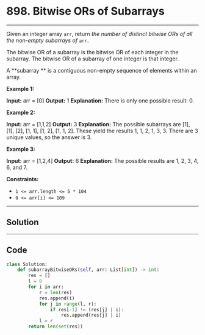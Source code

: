 # 898. Bitwise ORs of Subarrays

---

Given an integer array `arr`, return _the number of distinct bitwise ORs of all the non-empty subarrays of_ `arr`.

The bitwise OR of a subarray is the bitwise OR of each integer in the subarray. The bitwise OR of a subarray of one integer is that integer.

A **subarray ** is a contiguous non-empty sequence of elements within an array.

 

**Example 1:**


**Input:** arr = [0]
**Output:** 1
**Explanation:** There is only one possible result: 0.


**Example 2:**


**Input:** arr = [1,1,2]
**Output:** 3
**Explanation:** The possible subarrays are [1], [1], [2], [1, 1], [1, 2], [1, 1, 2].
These yield the results 1, 1, 2, 1, 3, 3.
There are 3 unique values, so the answer is 3.


**Example 3:**


**Input:** arr = [1,2,4]
**Output:** 6
**Explanation:** The possible results are 1, 2, 3, 4, 6, and 7.


 

**Constraints:**

  * `1 <= arr.length <= 5 * 104`
  * `0 <= arr[i] <= 109`

---

## Solution



---

## Code
```python
class Solution:
    def subarrayBitwiseORs(self, arr: List[int]) -> int:
        res = []
        l = 0
        for i in arr:
            r = len(res)
            res.append(i)
            for j in range(l, r):
                if res[-1] != (res[j] | i):
                    res.append(res[j] | i)
            l = r
        return len(set(res))
```
